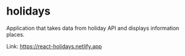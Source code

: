 # holidays

Application that takes data from holiday API and displays information places.

Link: https://react-holidays.netlify.app
